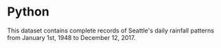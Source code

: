 # Python
This dataset contains complete records of Seattle's daily rainfall patterns from January 1st, 1948 to December 12, 2017.

